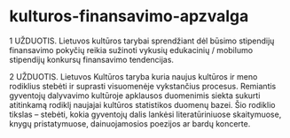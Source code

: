 # kulturos-finansavimo-apzvalga

1 UŽDUOTIS. Lietuvos kultūros tarybai sprendžiant dėl būsimo stipendijų finansavimo pokyčių reikia sužinoti vykusių edukacinių / mobilumo stipendijų konkursų finansavimo tendencijas.

2 UŽDUOTIS. Lietuvos Kultūros taryba kuria naujus kultūros ir meno rodiklius stebėti ir suprasti visuomenėje vykstančius procesus. Remiantis gyventojų dalyvavimo kultūroje apklausos duomenimis siekta sukurti atitinkamą rodiklį naujajai kultūros statistikos duomenų bazei. Šio rodiklio tikslas – stebėti, kokia gyventojų dalis lankėsi literatūriniuose skaitymuose, knygų pristatymuose, dainuojamosios poezijos ar bardų koncerte.

